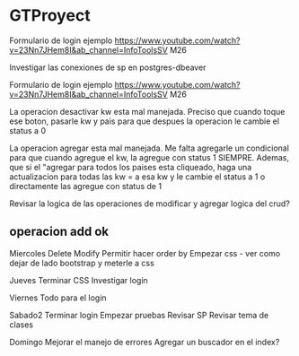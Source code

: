 # GTProyect

Formulario de login ejemplo https://www.youtube.com/watch?v=23Nn7JHem8I&ab_channel=InfoToolsSV   M26

Investigar las conexiones de sp en postgres-dbeaver

Formulario de login ejemplo https://www.youtube.com/watch?v=23Nn7JHem8I&ab_channel=InfoToolsSV   M26

La operacion desactivar kw esta mal manejada. Preciso que cuando toque ese boton, pasarle kw y pais para que despues la operacion le cambie el status a 0

La operacion agregar esta mal manejada. Me falta agregarle un condicional para que cuando agregue el kw, la agregue con status 1 SIEMPRE. Ademas, que si el "agregar para todos los paises esta cliqueado, haga una actualizacion para todas las kw = a esa kw y le cambie el status a 1 o directamente las agregue con status de 1

Revisar la logica de las operaciones de modificar y agregar
logica del crud? 

operacion add ok
--------------------------------------------------
Miercoles
Delete
Modify
Permitir hacer order by 
Empezar css - ver como dejar de lado bootstrap y meterle a css

Jueves
Terminar CSS
Investigar login

Viernes
Todo para el login

Sabado2
Terminar login
Empezar pruebas
Revisar SP
Revisar tema de clases

Domingo
Mejorar el manejo de errores
Agregar un buscador en el index?
